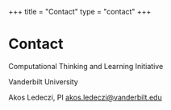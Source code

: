 +++
title = "Contact"
type = "contact"
+++
# Contact 

Computational Thinking and Learning Initiative

Vanderbilt University

Akos Ledeczi, PI [akos.ledeczi@vanderbilt.edu](mailto:akos.ledeczi@vanderbilt.edu?subject=CTLI)
